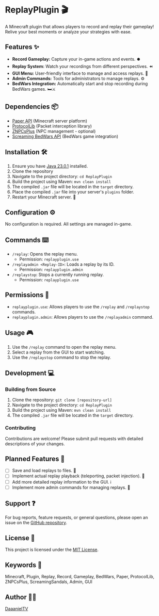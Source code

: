 # ReplayPlugin 🎬

A Minecraft plugin that allows players to record and replay their gameplay! Relive your best moments or analyze your strategies with ease. 

## Features ✨

-   **Record Gameplay:** Capture your in-game actions and events. ⏺️
-   **Replay System:** Watch your recordings from different perspectives. ⏪
-   **GUI Menu:** User-friendly interface to manage and access replays. 🧰
-   **Admin Commands:** Tools for administrators to manage replays. ⚙️
-   **BedWars Integration:** Automatically start and stop recording during BedWars games. 🛏️⚔️

## Dependencies 📦

-   [Paper API](https://papermc.io/) (Minecraft server platform)
-   [ProtocolLib](https://www.spigotmc.org/resources/protocollib.1997/) (Packet interception library)
-   [ZNPCsPlus](https://www.spigotmc.org/resources/znpcsplus.80754/) (NPC management - optional)
-   [Screaming BedWars API](https://github.com/ScreamingSandals/BedWars) (BedWars game integration)

## Installation 🛠️

1.  Ensure you have [Java 23.0.1](https://www.oracle.com/java/technologies/javase-jdk23-downloads.html) installed.
2.  Clone the repository
3.  Navigate to the project directory: `cd ReplayPlugin`
4.  Build the project using Maven: `mvn clean install`
5.  The compiled `.jar` file will be located in the `target` directory.
6.  Place the compiled `.jar` file into your server's `plugins` folder.
7.  Restart your Minecraft server. 🔄

## Configuration ⚙️

No configuration is required. All settings are managed in-game.

## Commands ⌨️

-   `/replay`: Opens the replay menu. 
    -   Permission: `replayplugin.use`
-   `/replayadmin <Replay-ID>`: Loads a replay by its ID.
    -   Permission: `replayplugin.admin`
-   `/replaystop`: Stops a currently running replay.
    -   Permission: `replayplugin.use`

## Permissions 🔑

-   `replayplugin.use`: Allows players to use the `/replay` and `/replaystop` commands.
-   `replayplugin.admin`: Allows players to use the `/replayadmin` command.

## Usage 🎮

1.  Use the `/replay` command to open the replay menu.
2.  Select a replay from the GUI to start watching.
3.  Use the `/replaystop` command to stop the replay.

## Development 💻

### Building from Source

1.  Clone the repository: `git clone [repository-url]`
2.  Navigate to the project directory: `cd ReplayPlugin`
3.  Build the project using Maven: `mvn clean install`
4.  The compiled `.jar` file will be located in the `target` directory.

### Contributing

Contributions are welcome! Please submit pull requests with detailed descriptions of your changes.

## Planned Features 🚀

-   [ ] Save and load replays to files. 💾
-   [ ] Implement actual replay playback (teleporting, packet injection). 🏃
-   [ ] Add more detailed replay information to the GUI. ℹ️
-   [ ] Implement more admin commands for managing replays. 👮

## Support ❓

For bug reports, feature requests, or general questions, please open an issue on the [GitHub repository](link-to-repository).

## License 📄

This project is licensed under the [MIT License](link-to-license).

## Keywords 🔑

Minecraft, Plugin, Replay, Record, Gameplay, BedWars, Paper, ProtocolLib, ZNPCsPlus, ScreamingSandals, Admin, GUI

## Author 👨‍💻

[DaaanielTV](https://github.com/DaaanielTV)